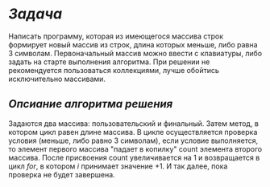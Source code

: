 # _**Задача**_

Написать программу, которая из имеющегося массива строк формирует новый массив из строк, длина которых меньше, либо равна 3 символам. Первоначальный массив можно ввести с клавиатуры, либо задать на старте выполнения алгоритма. При решении не рекомендуется пользоваться коллекциями, лучше обойтись исключительно массивами.

## __*Опсиание алгоритма решения*__

Задаются два массива: пользовательский и финальный. Затем метод, в котором цикл равен длине массива. В цикле осуществляется проверка условия (меньше, либо равно 3 символам), если условие выполняется, то элемент первого массива "падает в копилку" count элемента второго массива. После присвоения count увеличивается на 1 и возвращается в цикл *for*, в котором *i* принимает значение +1. И так далее, пока проверка не будет завершена.